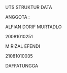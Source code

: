 UTS STRUKTUR DATA

ANGGOTA :

ALFIAN DORIF MURTADLO 

20081010251

M RIZAL EFENDI

21081010035

DAFFATUNGGA
